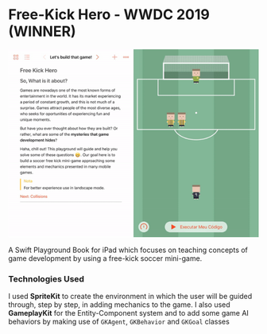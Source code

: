 # Free-Kick Hero - WWDC 2019 (WINNER)

<p align="center"> 
    <img src="https://github.com/thalysviana/WWDC-2019/blob/master/Template/PlaygroundBook/Resources/free-kick-hero.gif" alt="Free Kick-Hero WWDC19">
 </p>

A Swift Playground Book for iPad which focuses on teaching concepts of game development by using a free-kick soccer mini-game. 

### Technologies Used

I used __SpriteKit__ to create the environment in which the user will be guided through, step by step, in adding mechanics to the game. I also used __GameplayKit__ for the Entity-Component system and to add some game AI behaviors by making use of `GKAgent`, `GKBehavior` and `GKGoal` classes